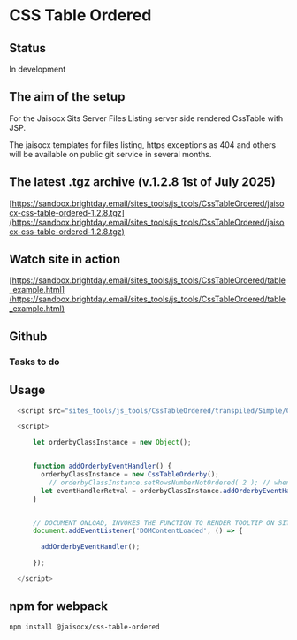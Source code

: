 # CSS Table Ordered


## Status

In development



## The aim of the setup

For the Jaisocx Sits Server Files Listing server side rendered CssTable with JSP.

The jaisocx templates for files listing, https exceptions as 404 and others will be available on public git service in several months.



## The latest .tgz archive (v.1.2.8 1st of July 2025)

[https://sandbox.brightday.email/sites_tools/js_tools/CssTableOrdered/jaisocx-css-table-ordered-1.2.8.tgz](https://sandbox.brightday.email/sites_tools/js_tools/CssTableOrdered/jaisocx-css-table-ordered-1.2.8.tgz)


## Watch site in action

[https://sandbox.brightday.email/sites_tools/js_tools/CssTableOrdered/table_example.html](https://sandbox.brightday.email/sites_tools/js_tools/CssTableOrdered/table_example.html)




## Github

[]()




### Tasks to do




## Usage

```js
  <script src="sites_tools/js_tools/CssTableOrdered/transpiled/Simple/CssTableOrderby.js"></script>

  <script>

      let orderbyClassInstance = new Object();


      function addOrderbyEventHandler() {
        orderbyClassInstance = new CssTableOrderby();
          // orderbyClassInstance.setRowsNumberNotOrdered( 2 ); // when, for example, in files listing the first row with two dots like this: ..
        let eventHandlerRetval = orderbyClassInstance.addOrderbyEventHandler();
      }


      // DOCUMENT ONLOAD, INVOKES THE FUNCTION TO RENDER TOOLTIP ON SITE OPENED IN BROWSER.
      document.addEventListener('DOMContentLoaded', () => {

        addOrderbyEventHandler();

      });

  </script>
```


## npm for webpack



```
npm install @jaisocx/css-table-ordered
```



